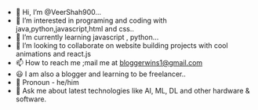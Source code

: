 - 👋 Hi, I’m @VeerShah900...
- 👀 I’m interested in programing and coding with java,python,javascript,html and css..
- 🌱 I’m currently learning javascript , python...
- 👯 I’m looking to collaborate on website building projects with cool animations and react.js
- 📫 How to reach me ;mail me at bloggerwins1@gmail.com
- 😃 I am also a blogger and learning to be freelancer..
- 👦 Pronoun - he/him 
- 💬 Ask me about latest technologies like AI, ML, DL and other hardware & software.

<!---
VeerShah900/VeerShah900 is a ✨ special ✨ repository because its `README.md` (this file) appears on your GitHub profile.
You can click the Preview link to take a look at your changes.
--->
